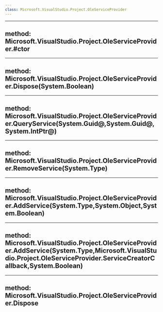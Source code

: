 ```yaml
---
class: Microsoft.VisualStudio.Project.OleServiceProvider
---
```


---
method: Microsoft.VisualStudio.Project.OleServiceProvider.#ctor
---

---
method: Microsoft.VisualStudio.Project.OleServiceProvider.Dispose(System.Boolean)
---

---
method: Microsoft.VisualStudio.Project.OleServiceProvider.QueryService(System.Guid@,System.Guid@,System.IntPtr@)
---

---
method: Microsoft.VisualStudio.Project.OleServiceProvider.RemoveService(System.Type)
---

---
method: Microsoft.VisualStudio.Project.OleServiceProvider.AddService(System.Type,System.Object,System.Boolean)
---

---
method: Microsoft.VisualStudio.Project.OleServiceProvider.AddService(System.Type,Microsoft.VisualStudio.Project.OleServiceProvider.ServiceCreatorCallback,System.Boolean)
---

---
method: Microsoft.VisualStudio.Project.OleServiceProvider.Dispose
---

